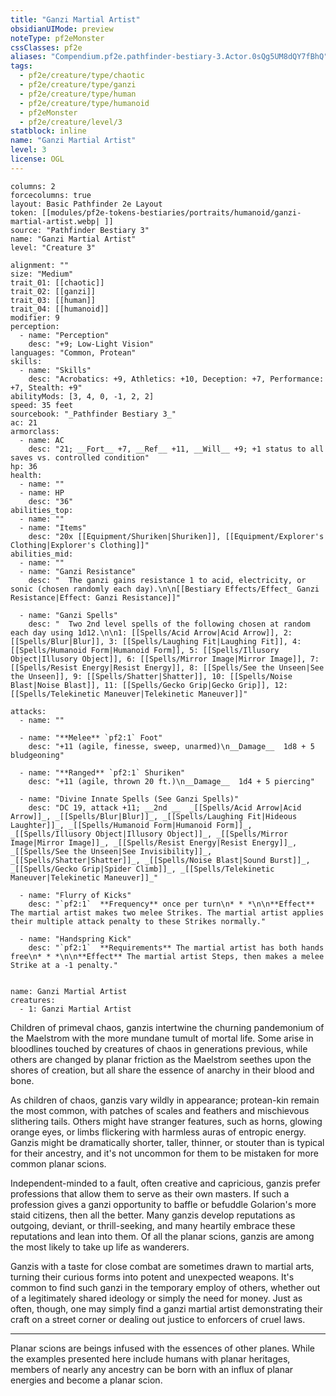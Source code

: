 ```yaml
---
title: "Ganzi Martial Artist"
obsidianUIMode: preview
noteType: pf2eMonster
cssClasses: pf2e
aliases: "Compendium.pf2e.pathfinder-bestiary-3.Actor.0sQg5UM8dQY7fBhQ" 
tags:
  - pf2e/creature/type/chaotic
  - pf2e/creature/type/ganzi
  - pf2e/creature/type/human
  - pf2e/creature/type/humanoid
  - pf2eMonster
  - pf2e/creature/level/3
statblock: inline
name: "Ganzi Martial Artist"
level: 3
license: OGL
---
```


```statblock
columns: 2
forcecolumns: true
layout: Basic Pathfinder 2e Layout
token: [[modules/pf2e-tokens-bestiaries/portraits/humanoid/ganzi-martial-artist.webp| ]]
source: "Pathfinder Bestiary 3"
name: "Ganzi Martial Artist"
level: "Creature 3"

alignment: ""
size: "Medium"
trait_01: [[chaotic]]
trait_02: [[ganzi]]
trait_03: [[human]]
trait_04: [[humanoid]]
modifier: 9
perception:
  - name: "Perception"
    desc: "+9; Low-Light Vision"
languages: "Common, Protean"
skills:
  - name: "Skills"
    desc: "Acrobatics: +9, Athletics: +10, Deception: +7, Performance: +7, Stealth: +9"
abilityMods: [3, 4, 0, -1, 2, 2]
speed: 35 feet
sourcebook: "_Pathfinder Bestiary 3_"
ac: 21
armorclass:
  - name: AC
    desc: "21; __Fort__ +7, __Ref__ +11, __Will__ +9; +1 status to all saves vs. controlled condition"
hp: 36
health:
  - name: ""
  - name: HP
    desc: "36"
abilities_top:
  - name: ""
  - name: "Items"
    desc: "20x [[Equipment/Shuriken|Shuriken]], [[Equipment/Explorer's Clothing|Explorer's Clothing]]"
abilities_mid:
  - name: ""
  - name: "Ganzi Resistance"
    desc: "  The ganzi gains resistance 1 to acid, electricity, or sonic (chosen randomly each day).\n\n[[Bestiary Effects/Effect_ Ganzi Resistance|Effect: Ganzi Resistance]]"

  - name: "Ganzi Spells"
    desc: "  Two 2nd level spells of the following chosen at random each day using 1d12.\n\n1: [[Spells/Acid Arrow|Acid Arrow]], 2: [[Spells/Blur|Blur]], 3: [[Spells/Laughing Fit|Laughing Fit]], 4: [[Spells/Humanoid Form|Humanoid Form]], 5: [[Spells/Illusory Object|Illusory Object]], 6: [[Spells/Mirror Image|Mirror Image]], 7: [[Spells/Resist Energy|Resist Energy]], 8: [[Spells/See the Unseen|See the Unseen]], 9: [[Spells/Shatter|Shatter]], 10: [[Spells/Noise Blast|Noise Blast]], 11: [[Spells/Gecko Grip|Gecko Grip]], 12: [[Spells/Telekinetic Maneuver|Telekinetic Maneuver]]"

attacks:
  - name: ""

  - name: "**Melee** `pf2:1` Foot"
    desc: "+11 (agile, finesse, sweep, unarmed)\n__Damage__  1d8 + 5 bludgeoning"

  - name: "**Ranged** `pf2:1` Shuriken"
    desc: "+11 (agile, thrown 20 ft.)\n__Damage__  1d4 + 5 piercing"

  - name: "Divine Innate Spells (See Ganzi Spells)"
    desc: "DC 19, attack +11; __2nd __  _[[Spells/Acid Arrow|Acid Arrow]]_, _[[Spells/Blur|Blur]]_, _[[Spells/Laughing Fit|Hideous Laughter]]_, _[[Spells/Humanoid Form|Humanoid Form]]_, _[[Spells/Illusory Object|Illusory Object]]_, _[[Spells/Mirror Image|Mirror Image]]_, _[[Spells/Resist Energy|Resist Energy]]_, _[[Spells/See the Unseen|See Invisibility]]_, _[[Spells/Shatter|Shatter]]_, _[[Spells/Noise Blast|Sound Burst]]_, _[[Spells/Gecko Grip|Spider Climb]]_, _[[Spells/Telekinetic Maneuver|Telekinetic Maneuver]]_"

  - name: "Flurry of Kicks"
    desc: "`pf2:1`  **Frequency** once per turn\n* * *\n\n**Effect** The martial artist makes two melee Strikes. The martial artist applies their multiple attack penalty to these Strikes normally."

  - name: "Handspring Kick"
    desc: "`pf2:1`  **Requirements** The martial artist has both hands free\n* * *\n\n**Effect** The martial artist Steps, then makes a melee Strike at a -1 penalty."
 
```

```encounter-table
name: Ganzi Martial Artist
creatures:
  - 1: Ganzi Martial Artist
```



Children of primeval chaos, ganzis intertwine the churning pandemonium of the Maelstrom with the more mundane tumult of mortal life. Some arise in bloodlines touched by creatures of chaos in generations previous, while others are changed by planar friction as the Maelstrom seethes upon the shores of creation, but all share the essence of anarchy in their blood and bone.

As children of chaos, ganzis vary wildly in appearance; protean-kin remain the most common, with patches of scales and feathers and mischievous slithering tails. Others might have stranger features, such as horns, glowing orange eyes, or limbs flickering with harmless auras of entropic energy. Ganzis might be dramatically shorter, taller, thinner, or stouter than is typical for their ancestry, and it's not uncommon for them to be mistaken for more common planar scions.

Independent-minded to a fault, often creative and capricious, ganzis prefer professions that allow them to serve as their own masters. If such a profession gives a ganzi opportunity to baffle or befuddle Golarion's more staid citizens, then all the better. Many ganzis develop reputations as outgoing, deviant, or thrill-seeking, and many heartily embrace these reputations and lean into them. Of all the planar scions, ganzis are among the most likely to take up life as wanderers.

Ganzis with a taste for close combat are sometimes drawn to martial arts, turning their curious forms into potent and unexpected weapons. It's common to find such ganzi in the temporary employ of others, whether out of a legitimately shared ideology or simply the need for money. Just as often, though, one may simply find a ganzi martial artist demonstrating their craft on a street corner or dealing out justice to enforcers of cruel laws.

* * *

Planar scions are beings infused with the essences of other planes. While the examples presented here include humans with planar heritages, members of nearly any ancestry can be born with an influx of planar energies and become a planar scion.
